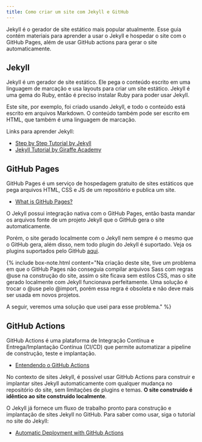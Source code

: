 ```yaml
---
title: Como criar um site com Jekyll e GitHub
---
```

Jekyll é o gerador de site estático mais popular atualmente. Esse guia contém materiais para aprender a usar o Jekyll e hospedar o site com o GitHub Pages, além de usar GitHub actions para gerar o site automaticamente.

## Jekyll
Jekyll é um gerador de site estático. Ele pega o conteúdo escrito em uma linguagem de marcação e usa layouts para criar um site estático. Jekyll é uma gema do Ruby, então é preciso instalar Ruby para poder usar Jekyll.

Este site, por exemplo, foi criado usando Jekyll, e todo o conteúdo está escrito em arquivos Markdown. O conteúdo também pode ser escrito em HTML, que também é uma linguagem de marcação.

Links para aprender Jekyll:

- [Step by Step Tutorial by Jekyll](https://jekyllrb.com/docs/step-by-step/01-setup/)
- [Jekyll Tutorial by Giraffe Academy](https://www.youtube.com/playlist?list=PLLAZ4kZ9dFpOPV5C5Ay0pHaa0RJFhcmcB)

## GitHub Pages
GitHub Pages é um serviço de hospedagem gratuito de sites estáticos que pega arquivos HTML, CSS e JS de um repositório e publica um site. 

- [What is GitHub Pages?](https://docs.github.com/en/pages/getting-started-with-github-pages/what-is-github-pages)

O Jekyll possui integração nativa com o GitHub Pages, então basta mandar os arquivos fonte de um projeto Jekyll que o GitHub gera o site automaticamente. 

Porém, o site gerado localmente com o Jekyll nem sempre é o mesmo que o GitHub gera, além disso, nem todo plugin do Jekyll é suportado. Veja os plugins suportados pelo GitHub [aqui](https://pages.github.com/versions/).

{% include box-note.html content="Na criação deste site, tive um problema em que o GitHub Pages não conseguia compilar arquivos Sass com regras @use na construção do site, assim o site ficava sem estilos CSS, mas o site gerado localmente com Jekyll funcionava perfeitamente. Uma solução é trocar o @use pelo @import, porém essa regra é obsoleta e não deve mais ser usada em novos projetos.

A seguir, veremos uma solução que usei para esse problema." %}

## GitHub Actions
GitHub Actions é uma plataforma de Integração Contínua e Entrega/Implantação Contínua (CI/CD) que permite automatizar a pipeline de construção, teste e implantação.

- [Entendendo o GitHub Actions](https://docs.github.com/pt/actions/about-github-actions/understanding-github-actions)

No contexto de sites Jekyll, é possível usar GitHub Actions para construir e implantar sites Jekyll automaticamente com qualquer mudança no repositório do site, sem limitações de plugins e temas. **O site construído é idêntico ao site construído localmente**.

O Jekyll já fornece um fluxo de trabalho pronto para construção e implantação de sites Jekyll no GitHub. Para saber como usar, siga o tutorial no site do Jekyll:

- [Automatic Deployment with GitHub Actions](https://jekyllrb.com/docs/continuous-integration/github-actions/)
